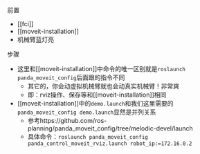 前置
- [[fci]]
- [[moveit-installation]]
- 机械臂蓝灯亮

步骤
- 这里和[[moveit-installation]]中命令的唯一区别就是`roslaunch panda_moveit_config`后面跟的指令不同
  - 其它的，你会动虚拟机械臂就也会动真实机械臂！非常爽
  - 即：rviz操作、保存等和[[moveit-installation]]相同
- [[moveit-installation]]中的`demo.launch`和我们这里需要的`panda_moveit_config demo.launch`显然是并列关系
  - 参考https://github.com/ros-planning/panda_moveit_config/tree/melodic-devel/launch
  - 具体命令：`roslaunch panda_moveit_config panda_control_moveit_rviz.launch robot_ip:=172.16.0.2`